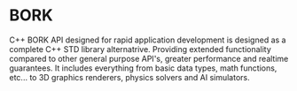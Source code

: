 # BORK

C++ BORK API designed for rapid application development is designed as a complete C++ STD library alternatrive. Providing extended functionality compared to other general purpose API's, greater performance and realtime guarantees. It includes everything from basic data types, math functions, etc... to 3D graphics renderers, physics solvers and AI simulators.
